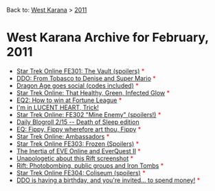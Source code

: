 Back to: [West Karana](/posts/westkarana.md) > [2011](/posts/2011/westkarana.md)
# West Karana Archive for February, 2011

* [Star Trek Online FE301: The Vault (spoilers)](6140.md) <span style="color:red;">*</span>
* [DDO: From Tobasco to Denise and Super Mario](6148.md) <span style="color:red;">*</span>
* [Dragon Age goes social (codes included)](6152.md) <span style="color:red;">*</span>
* [Star Trek Online: That Healthy, Green, Infected Glow](6159.md) <span style="color:red;">*</span>
* [EQ2: How to win at Fortune League](6166.md) <span style="color:red;">*</span>
* [I'm in LUCENT HEART, Trick!](6163.md) <span style="color:red;"></span>
* [Star Trek Online: FE302 "Mine Enemy" (spoilers!)](6177.md) <span style="color:red;">*</span>
* [Daily Blogroll 2/15 -- Death of Sleep edition](6184.md) <span style="color:red;"></span>
* [EQ: Fippy, Fippy wherefore art thou, Fippy](6187.md) <span style="color:red;">*</span>
* [Star Trek Online: Ambassadors](6191.md) <span style="color:red;">*</span>
* [Star Trek Online FE303: Frozen (Spoilers)](6198.md) <span style="color:red;">*</span>
* [The Inertia of EVE Online and EverQuest II](6209.md) <span style="color:red;">*</span>
* [Unapologetic about this Rift screenshot](6214.md) <span style="color:red;">*</span>
* [Rift: Photobombing, public groups and Iron Tombs](6219.md) <span style="color:red;">*</span>
* [Star Trek Online FE304: Coliseum (spoilers)](6226.md) <span style="color:red;">*</span>
* [DDO is having a birthday, and you're invited... to spend money!](6240.md) <span style="color:red;">*</span>

